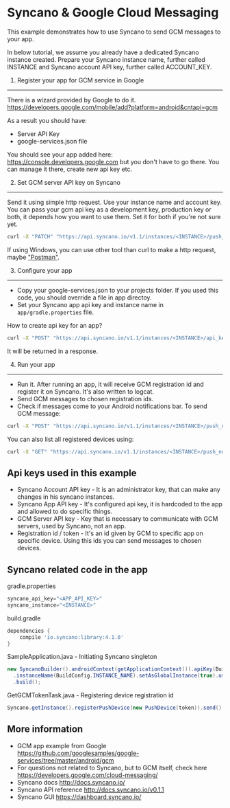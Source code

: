 Syncano & Google Cloud Messaging
================================

This example demonstrates how to use Syncano to send GCM messages to your app.

In below tutorial, we assume you already have a dedicated Syncano instance created.
Prepare your Syncano instance name, further called INSTANCE and Syncano account API key, further called ACCOUNT_KEY.

1. Register your app for GCM service in Google
----------------------------------------------
There is a wizard provided by Google to do it.
https://developers.google.com/mobile/add?platform=android&cntapi=gcm

As a result you should have:
- Server API Key
- google-services.json file

You should see your app added here:
https://console.developers.google.com
but you don't have to go there. You can manage it there, create new api key etc.

2. Set GCM server API key on Syncano
------------------------------------
Send it using simple http request.
Use your instance name and account key. You can pass your gcm api key as a development key, production key or both, it depends how you want to use them. Set it for both if you're not sure yet.
```bash
curl -X "PATCH" "https://api.syncano.io/v1.1/instances/<INSTANCE>/push_notifications/gcm/config/" -H "X-API-KEY: <ACCOUNT_KEY>" -H "Content-Type: application/json" -d '{"production_api_key":"<PRODUCTION_KEY>","development_api_key":"<DEVELOPMENT_KEY>"}'
```

If using Windows, you can use other tool than curl to make a http request, maybe ["Postman"](https://www.getpostman.com/).

3. Configure your app
---------------------
- Copy your google-services.json to your projects folder. If you used this code, you should override a file in app directoy.
- Set your Syncano app api key and instance name in `app/gradle.properties` file.

How to create api key for an app?
```bash
curl -X "POST" "https://api.syncano.io/v1.1/instances/<INSTANCE>/api_keys/" -H "X-API-KEY: <ACCOUNT_KEY>" -H "Content-type: application/json" -d '{"description": "GCM example app api key", "allow_anonymous_read": false, "allow_user_create": true, "ignore_acl": false}'
```
It will be returned in a response.

4. Run your app
---------------
- Run it. After running an app, it will receive GCM registration id and register it on Syncano. It's also written to logcat.
- Send GCM messages to chosen registration ids.
- Check if messages come to your Android notifications bar.
To send GCM message:
```bash
curl -X "POST" "https://api.syncano.io/v1.1/instances/<INSTANCE>/push_notifications/gcm/messages/" -H "X-API-KEY: <ACCOUNT_KEY>" -H "Content-Type: application/json" -d '{ "content": { "environment": "development", "registration_ids":["<REGISTRATION_ID>"], "data": {"message":"sample message"} } }'
```
You can also list all registered devices using:
```bash
curl -X "GET" "https://api.syncano.io/v1.1/instances/<INSTANCE>/push_notifications/gcm/devices/" -H "X-API-KEY: <ACCOUNT_KEY>"
```

Api keys used in this example
-----------------------------
- Syncano Account API key - It is an administrator key, that can make any changes in his syncano instances.
- Syncano App API key - It's configured api key, it is hardcoded to the app and allowed to do specific things.
- GCM Server API key - Key that is necessary to communicate with GCM servers, used by Syncano, not an app.
- Registration id / token - It's an id given by GCM to specific app on specific device. Using this ids you can send messages to chosen devices.

Syncano related code in the app
-------------------------------
gradle.properties
```gradle
syncano_api_key="<APP_API_KEY>"
syncano_instance="<INSTANCE>"
```

build.gradle
```gradle
dependencies {
    compile 'io.syncano:library:4.1.0'
}
```

SampleApplication.java - Initiating Syncano singleton
```java
new SyncanoBuilder().androidContext(getApplicationContext()).apiKey(BuildConfig.API_KEY)
  .instanceName(BuildConfig.INSTANCE_NAME).setAsGlobalInstance(true).useLoggedUserStorage(true)
  .build();
```

GetGCMTokenTask.java - Registering device registration id
```java
Syncano.getInstance().registerPushDevice(new PushDevice(token)).send();
```


More information
----------------
- GCM app example from Google
https://github.com/googlesamples/google-services/tree/master/android/gcm
- For questions not related to Syncano, but to GCM itself, check here
https://developers.google.com/cloud-messaging/
- Syncano docs
http://docs.syncano.io/
- Syncano API reference
http://docs.syncano.io/v0.1.1
- Syncano GUI
https://dashboard.syncano.io/
